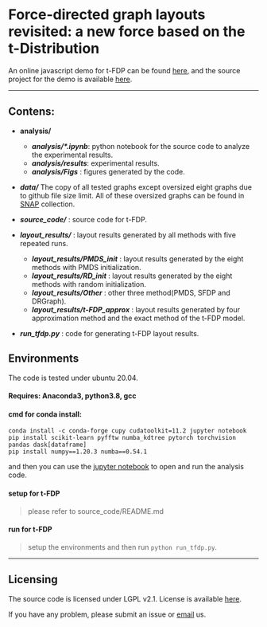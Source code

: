 # Force-directed graph layouts revisited: a new force based on the t-Distribution

An online javascript demo for t-FDP can be found [here](https://t-fdp.github.io/), and the source project for the demo is available [here](https://github.com/t-fdp/t-fdp-src). 

---
## Contens:
- **analysis/**
    - **_analysis/\*.ipynb_**: python notebook for the source code to analyze the experimental results.
    - **_analysis/results_**: experimental results.
    - **_analysis/Figs_** : figures generated by the code.

- **_data/_** The copy of all tested graphs except oversized eight graphs due to github file size limit. All of these oversized graphs can be found in [SNAP](https://snap.stanford.edu/data/index.html) collection.

- **_source_code/_** : source code for t-FDP.

- **_layout_results/_** : layout results generated by all methods with five repeated runs.
    - **_layout_results/PMDS_init_** : layout results generated by the eight methods with PMDS initialization.
    - **_layout_results/RD_init_** : layout results generated by the eight methods with random initialization.
    - **_layout_results/Other_** : other three method(PMDS, SFDP and DRGraph).
    - **_layout_results/t-FDP_approx_** : layout results generated by four approximation method and the exact method of the t-FDP model.

- **_run_tfdp.py_** : code for generating t-FDP layout results.


## Environments
The code is tested under ubuntu 20.04.
#### Requires: Anaconda3, python3.8, gcc

#### cmd for conda install:
```
conda install -c conda-forge cupy cudatoolkit=11.2 jupyter notebook 
pip install scikit-learn pyfftw numba_kdtree pytorch torchvision pandas dask[dataframe]
pip install numpy==1.20.3 numba==0.54.1
```
and then you can use the [jupyter notebook](https://docs.jupyter.org/en/latest/running.html) to open and run the analysis code.

#### setup for t-FDP
> please refer to source_code/README.md

#### run for t-FDP
> setup the environments and then run `python run_tfdp.py`.

---
## Licensing
The source code is licensed under LGPL v2.1. License is available [here](https://github.com/Ideas-Laboratory/t-fdp/blob/main/LICENSE).

If you have any problem, please submit an issue or [email](zhongfahai@gmail.com) us.
